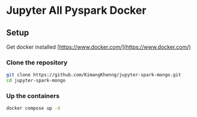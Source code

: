 # Jupyter All Pyspark Docker
## Setup
Get docker installed [https://www.docker.com/](https://www.docker.com/)
### Clone the repository
```sh
git clone https://github.com/KimangKhenng/jupyter-spark-mongo.git
cd jupyter-spark-mongo
```
### Up the containers
```sh
docker compose up -d
```
